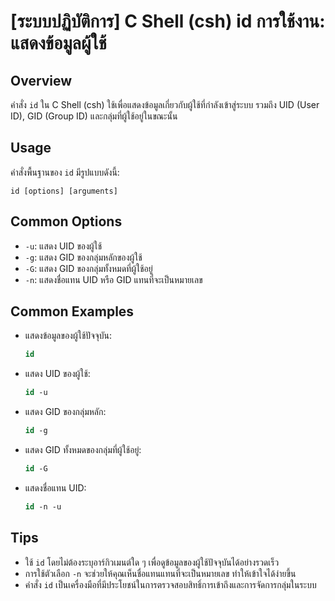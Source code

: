 # [ระบบปฏิบัติการ] C Shell (csh) id การใช้งาน: แสดงข้อมูลผู้ใช้

## Overview
คำสั่ง `id` ใน C Shell (csh) ใช้เพื่อแสดงข้อมูลเกี่ยวกับผู้ใช้ที่กำลังเข้าสู่ระบบ รวมถึง UID (User ID), GID (Group ID) และกลุ่มที่ผู้ใช้อยู่ในขณะนั้น

## Usage
คำสั่งพื้นฐานของ `id` มีรูปแบบดังนี้:
```
id [options] [arguments]
```

## Common Options
- `-u`: แสดง UID ของผู้ใช้
- `-g`: แสดง GID ของกลุ่มหลักของผู้ใช้
- `-G`: แสดง GID ของกลุ่มทั้งหมดที่ผู้ใช้อยู่
- `-n`: แสดงชื่อแทน UID หรือ GID แทนที่จะเป็นหมายเลข

## Common Examples
- แสดงข้อมูลของผู้ใช้ปัจจุบัน:
  ```csh
  id
  ```

- แสดง UID ของผู้ใช้:
  ```csh
  id -u
  ```

- แสดง GID ของกลุ่มหลัก:
  ```csh
  id -g
  ```

- แสดง GID ทั้งหมดของกลุ่มที่ผู้ใช้อยู่:
  ```csh
  id -G
  ```

- แสดงชื่อแทน UID:
  ```csh
  id -n -u
  ```

## Tips
- ใช้ `id` โดยไม่ต้องระบุอาร์กิวเมนต์ใด ๆ เพื่อดูข้อมูลของผู้ใช้ปัจจุบันได้อย่างรวดเร็ว
- การใช้ตัวเลือก `-n` จะช่วยให้คุณเห็นชื่อแทนแทนที่จะเป็นหมายเลข ทำให้เข้าใจได้ง่ายขึ้น
- คำสั่ง `id` เป็นเครื่องมือที่มีประโยชน์ในการตรวจสอบสิทธิ์การเข้าถึงและการจัดการกลุ่มในระบบ